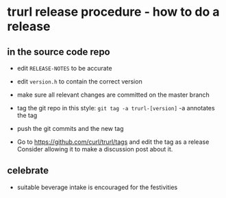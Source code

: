trurl release procedure - how to do a release
==============================================

in the source code repo
-----------------------

- edit `RELEASE-NOTES` to be accurate

- edit `version.h` to contain the correct version

- make sure all relevant changes are committed on the master branch

- tag the git repo in this style: `git tag -a trurl-[version]` -a annotates
  the tag

- push the git commits and the new tag

- Go to https://github.com/curl/trurl/tags and edit the tag as a release
  Consider allowing it to make a discussion post about it.

celebrate
---------

- suitable beverage intake is encouraged for the festivities
